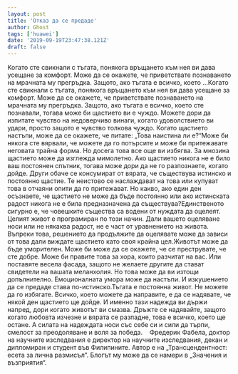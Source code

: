 ```yaml
---
layout: post
title: 'Отказ да се предаде'
author: Ghost
tags: ['huawei']
date: '2019-09-19T23:47:38.121Z'
draft: false
---
```


Когато сте свикнали с тъгата, понякога връщането към нея ви дава усещане за комфорт. Може да се окажете, че приветствате познаването на мрачната му прегръдка. Защото, ако тъгата е всичко, което ...Когато сте свикнали с тъгата, понякога връщането към нея ви дава усещане за комфорт. Може да се окажете, че приветствате познаването на мрачната му прегръдка. Защото, ако тъгата е всичко, което сте познавали, тогава може би щастието ви е чуждо. Можете дори да изпитате чувство на недоверчиво винаги, когато удоволствието ви удари, просто защото е чувство толкова чуждо. Когато щастието настъпи, може да се окажете, че питате: „Това наистина ли е?“Може би някога сте вярвали, че можете да го потърсите и може би притежавате неговата трайна форма. Но досега това все още ви избягва. За мнозина щастието може да изглежда мимолетно. Ако щастието никога не е било ваш постоянен спътник, тогава може дори да не го разпознаете, когато дойде. Други обаче се консумират от вярата, че съществува истинско и постоянно щастие. Те неистово се наслаждават на това или купуват това в отчаяни опити да го притежават. Но какво, ако един ден осъзнаете, че щастието не може да бъде постоянно или ако истинската радост никога не е била предназначена да съществува?Единственото сигурно е, че човешките същества са водени от нуждата да оцелеят. Целият живот е програмиран по този начин. Дали вашето оцеляване носи или не някаква радост, не е част от уравнението на живота. Въпреки това, решението да продължите да оцелявате може да зависи от това дали виждате щастието като своя крайна цел.Животът може да бъде уморителен. Може би може да се окажете, че се преструвате, че сте добре. Може би правите това за хора, които разчитат на вас. Или поставяте весела фасада, защото не желаете другите да стават свидетели на вашата меланхолия. Но това може да ви изтощи допълнително. Емоционалната умора може да настъпи. И изкушението да се предаде става по-истинско.Тъгата е постоянна живот. Не можете да го избягате. Всичко, което можете да направите, е да се надявате, че някой ден щастието ще дойде. И именно тази надежда ви държи напред, дори когато животът ви смазва. Дръжте се надявайте, защото когато любовта изчезне и вярата се разпадне, това е всичко, което ще остане. А силата на надеждата носи със себе си и сили да търпи, смелост за преодоляване и воля за победа.    Фредерик Фабела, доктор на научните изследвания е директор на научните изследвания, декан и дипломиран и студент във Филипините. Автор е на „Трансцендентност: есета за лична размисъл“. Блогът му може да се намери в „Значения и възприятия“.
